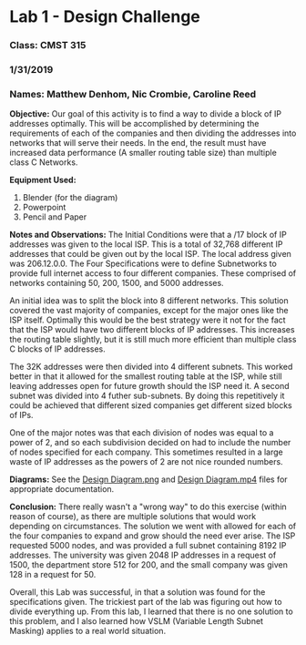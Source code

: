# Lab 1 - Design Challenge

### Class: CMST 315

### 1/31/2019

### Names: Matthew Denhom, Nic Crombie, Caroline Reed

**Objective:** Our goal of this activity is to find a way to divide a block of IP addresses optimally. This will be accomplished by determining the requirements of each of the companies and then dividing the addresses into networks that will serve their needs. In the end, the result must have increased data performance (A smaller routing table size) than multiple class C Networks.

**Equipment Used:**
1. Blender (for the diagram)
2. Powerpoint
3. Pencil and Paper

**Notes and Observations:** The Initial Conditions were that a /17 block of IP addresses was given to the local ISP. This is a total of 32,768 different IP addresses that could be given out by the local ISP. The local address given was 206.12.0.0. The Four Specifications were to define Subnetworks to provide full internet access to four different companies. These comprised of networks containing 50, 200, 1500, and 5000 addresses.

An initial idea was to split the block into 8 different networks. This solution covered the vast majority of companies, except for the major ones like the ISP itself. Optimally this would be the best strategy were it not for the fact that the ISP would have two different blocks of IP addresses. This increases the routing table slightly, but it is still much more efficient than multiple class C blocks of IP addresses.

The 32K addresses were then divided into 4 different subnets. This worked better in that it allowed for the smallest routing table at the ISP, while still leaving addresses open for future growth should the ISP need it. A second subnet was divided into 4 futher sub-subnets. By doing this repetitively it could be achieved that different sized companies get different sized blocks of IPs.

One of the major notes was that each division of nodes was equal to a power of 2, and so each subdivision decided on had to include the number of nodes specified for each company. This sometimes resulted in a large waste of IP addresses as the powers of 2 are not nice rounded numbers.

**Diagrams:** See the [Design Diagram.png](https://github.com/niccrombie/CMST315-LAB-1/blob/master/Design%20Diagram.png) and [Design Diagram.mp4](https://github.com/niccrombie/CMST315-LAB-1/blob/master/Design%20Diagram0001-1216.mp4) files for appropriate documentation.

**Conclusion:** There really wasn't a "wrong way" to do this exercise (within reason of course), as there are multiple solutions that would work depending on circumstances. The solution we went with allowed for each of the four companies to expand and grow should the need ever arise. The ISP requested 5000 nodes, and was provided a full subnet containing 8192 IP addresses. The university was given 2048 IP addresses in a request of 1500, the department store 512 for 200, and the small company was given 128 in a request for 50.

Overall, this Lab was successful, in that a solution was found for the specifications given. The trickiest part of the lab was figuring out how to divide everything up. From this lab, I learned that there is no one solution to this problem, and I also learned how VSLM (Variable Length Subnet Masking) applies to a real world situation. 
